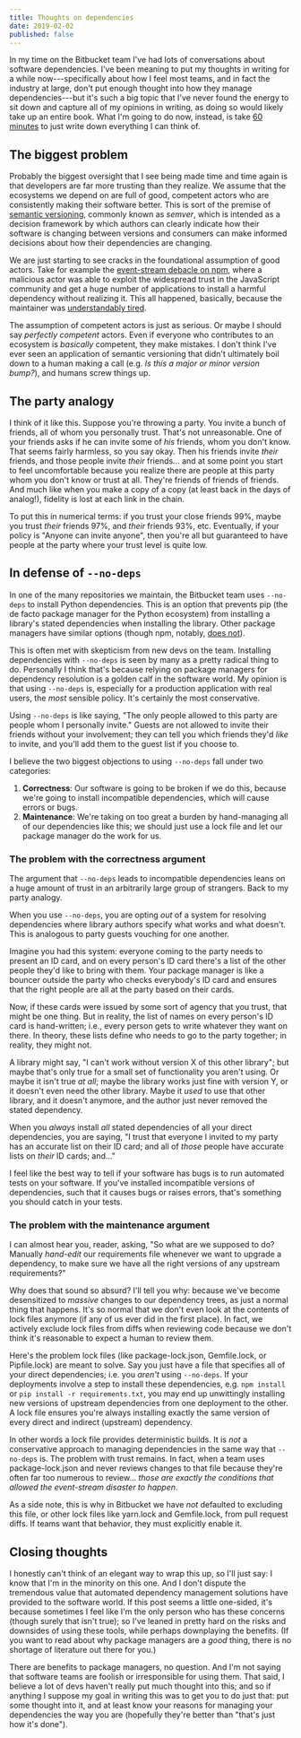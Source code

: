 ```yaml
---
title: Thoughts on dependencies
date: 2019-02-02
published: false
---
```


In my time on the Bitbucket team I've had lots of conversations about software
dependencies. I've been meaning to put my thoughts in writing for a while
now---specifically about how I feel most teams, and in fact the industry at
large, don't put enough thought into how they manage dependencies---but it's
such a big topic that I've never found the energy to sit down and capture all
of my opinions in writing, as doing so would likely take up an entire book.
What I'm going to do now, instead, is take [60 minutes][1] to just write down
everything I can think of.

## The biggest problem

Probably the biggest oversight that I see being made time and time again is
that developers are far more trusting than they realize. We assume that the
ecosystems we depend on are full of good, competent actors who are
consistently making their software better. This is sort of the premise of
[semantic versioning][2], commonly known as _semver_, which is intended as a
decision framework by which authors can clearly indicate how their software is
changing between versions and consumers can make informed decisions about how
their dependencies are changing.

We are just starting to see cracks in the foundational assumption of good
actors. Take for example the [event-stream debacle on npm][3], where a
malicious actor was able to exploit the widespread trust in the JavaScript
community and get a huge number of applications to install a harmful dependency
without realizing it. This all happened, basically, because the maintainer was
[understandably tired][4].

The assumption of competent actors is just as serious. Or maybe I should say
_perfectly competent_ actors. Even if everyone who contributes to an ecosystem
is _basically_ competent, they make mistakes. I don't think I've ever seen an
application of semantic versioning that didn't ultimately boil down to a human
making a call (e.g. _Is this a major or minor version bump?_), and humans screw
things up.

## The party analogy

I think of it like this. Suppose you're throwing a party. You invite a bunch
of friends, all of whom you personally trust. That's not unreasonable. One of
your friends asks if he can invite some of _his_ friends, whom you don't know.
That seems fairly harmless, so you say okay. Then his friends invite _their_
friends, and those people invite _their_ friends... and at some point you start
to feel uncomfortable because you realize there are people at this party whom
you don't know or trust at all. They're friends of friends of friends. And much
like when you make a copy of a copy (at least back in the days of analog!),
fidelity is lost at each link in the chain.

To put this in numerical terms: if you trust your close friends 99%, maybe you
trust _their_ friends 97%, and _their_ friends 93%, etc. Eventually, if your
policy is "Anyone can invite anyone", then you're all but guaranteed to have
people at the party where your trust level is quite low.

## In defense of `--no-deps`

In one of the many repositories we maintain, the Bitbucket team uses
`--no-deps` to install Python dependencies. This is an option that prevents pip
(the de facto package manager for the Python ecosystem) from installing a
library's stated dependencies when installing the library. Other package
managers have similar options (though npm, notably, [does not][5]).

This is often met with skepticism from new devs on the team. Installing
dependencies with `--no-deps` is seen by many as a pretty radical thing to do.
Personally I think that's because relying on package managers for dependency
resolution is a golden calf in the software world. My opinion is that using
`--no-deps` is, especially for a production application with real users, the
_most_ sensible policy. It's certainly the most conservative.

Using `--no-deps` is like saying, "The only people allowed to this party are
people whom I personally invite." Guests are not allowed to invite their
friends without your involvement; they can tell you which friends they'd _like_
to invite, and you'll add them to the guest list if you choose to.

I believe the two biggest objections to using `--no-deps` fall under two
categories:

1. **Correctness**: Our software is going to be broken if we do this, because
   we're going to install incompatible dependencies, which will cause errors or
   bugs.
2. **Maintenance**: We're taking on too great a burden by hand-managing all of
   our dependencies like this; we should just use a lock file and let our
   package manager do the work for us.

### The problem with the correctness argument

The argument that `--no-deps` leads to incompatible dependencies leans on a
huge amount of trust in an arbitrarily large group of strangers. Back to my
party analogy.

When you use `--no-deps`, you are opting _out_ of a system for resolving
dependencies where library authors specify what works and what doesn't. This is
analogous to party guests vouching for one another.

Imagine you had this system: everyone coming to the party needs to present an
ID card, and on every person's ID card there's a list of the other people
they'd like to bring with them. Your package manager is like a bouncer outside
the party who checks everybody's ID card and ensures that the right people are
all at the party based on their cards.

Now, if these cards were issued by some sort of agency that you trust, that
might be one thing. But in reality, the list of names on every person's ID card
is hand-written; i.e., every person gets to write whatever they want on there.
In theory, these lists define who needs to go to the party together; in
reality, they might not.

A library might say, "I can't work without version X of this other library";
but maybe that's only true for a small set of functionality you aren't using.
Or maybe it isn't true _at all_; maybe the library works just fine with version
Y, or it doesn't even need the other library. Maybe it _used_ to use that other
library, and it doesn't anymore, and the author just never removed the stated
dependency.

When you _always_ install _all_ stated dependencies of all your direct
dependencies, you are saying, "I trust that everyone I invited to my party has
an accurate list on their ID card; and all of _those_ people have accurate
lists on _their_ ID cards; and..."

I feel like the best way to tell if your software has bugs is to run automated
tests on your software. If you've installed incompatible versions of
dependencies, such that it causes bugs or raises errors, that's something you
should catch in your tests.

### The problem with the maintenance argument

I can almost hear you, reader, asking, "So what are we supposed to do? Manually
*hand-edit* our requirements file whenever we want to upgrade a dependency, to
make sure we have all the right versions of any upstream requirements?"

Why does that sound so absurd? I'll tell you why: because we've become
desensitized to _massive_ changes to our dependency trees, as just a normal
thing that happens. It's so normal that we don't even look at the contents
of lock files anymore (if any of us ever did in the first place). In fact, we
actively exclude lock files from diffs when reviewing code because we don't
think it's reasonable to expect a human to review them.

Here's the problem lock files (like package-lock.json, Gemfile.lock, or
Pipfile.lock) are meant to solve. Say you just have a file that specifies all
of your direct dependencies; i.e. you _aren't_ using `--no-deps`. If your
deployments involve a step to install these dependencies, e.g. `npm install` or
`pip install -r requirements.txt`, you may end up unwittingly installing new
versions of upstream dependencies from one deployment to the other. A lock file
ensures you're always installing exactly the same version of every direct and
indirect (upstream) dependency.

In other words a lock file provides deterministic builds. It is _not_ a
conservative approach to managing dependencies in the same way that `--no-deps`
is. The problem with trust remains. In fact, when a team uses package-lock.json
and never reviews changes to that file because they're often far too numerous
to review... _those are exactly the conditions that allowed the event-stream
disaster to happen_.

As a side note, this is why in Bitbucket we have _not_ defaulted to excluding
this file, or other lock files like yarn.lock and Gemfile.lock, from pull
request diffs. If teams want that behavior, they must explicitly enable it.

## Closing thoughts

I honestly can't think of an elegant way to wrap this up, so I'll just say: I
know that I'm in the minority on this one. And I don't dispute the tremendous
value that automated dependency management solutions have provided to the
software world. If this post seems a little one-sided, it's because sometimes I
feel like I'm the only person who has these concerns (though surely that isn't
true); so I've leaned in pretty hard on the risks and downsides of using these
tools, while perhaps downplaying the benefits. (If you want to read about why
package managers are a _good_ thing, there is no shortage of literature out
there for you.)

There are benefits to package managers, no question. And I'm not saying that
software teams are foolish or irresponsible for using them. That said, I
believe a lot of devs haven't really put much thought into this; and so if
anything I suppose my goal in writing this was to get you to do just that: put
some thought into it, and at least know your reasons for managing your
dependencies the way you are (hopefully they're better than "that's just how
it's done").

[1]: /posts/published-in-60-minutes.html
[2]: https://semver.org/
[3]: https://blog.npmjs.org/post/180565383195/details-about-the-event-stream-incident
[4]: https://gist.github.com/dominictarr/9fd9c1024c94592bc7268d36b8d83b3a
[5]: https://github.com/npm/npm/issues/340
